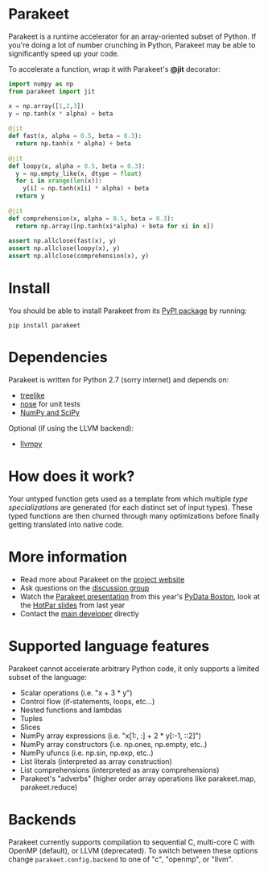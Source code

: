 Parakeet
====

Parakeet is a runtime accelerator for an array-oriented subset of Python. 
If you're doing a lot of number crunching in Python, 
Parakeet may be able to significantly speed up your code. 


To accelerate a function, wrap it with Parakeet's **@jit** decorator:

```python 
import numpy as np 
from parakeet import jit 

x = np.array([1,2,3])
y = np.tanh(x * alpha) + beta
   
@jit
def fast(x, alpha = 0.5, beta = 0.3):
  return np.tanh(x * alpha) + beta 
   
@jit 
def loopy(x, alpha = 0.5, beta = 0.3):
  y = np.empty_like(x, dtype = float)
  for i in xrange(len(x)):
    y[i] = np.tanh(x[i] * alpha) + beta
  return y
     
@jit
def comprehension(x, alpha = 0.5, beta = 0.3):
  return np.array([np.tanh(xi*alpha) + beta for xi in x])
  
assert np.allclose(fast(x), y)
assert np.allclose(loopy(x), y)
assert np.allclose(comprehension(x), y)

```



Install
====
You should be able to install Parakeet from its [PyPI package](https://pypi.python.org/pypi/parakeet/) by running:

    pip install parakeet


Dependencies
====

Parakeet is written for Python 2.7 (sorry internet) and depends on:

* [treelike](https://github.com/iskandr/treelike)
* [nose](https://nose.readthedocs.org/en/latest/) for unit tests
* [NumPy and SciPy](http://www.scipy.org/install.html)

Optional (if using the LLVM backend):

* [llvmpy](http://www.llvmpy.org/#quickstart)



How does it work? 
====
Your untyped function gets used as a template from which multiple *type specializations* are generated 
(for each distinct set of input types). 
These typed functions are then churned through many optimizations before finally getting translated into native code. 

More information
===

  * Read more about Parakeet on the [project website](http://www.parakeetpython.com) 
  * Ask questions on the [discussion group](http://groups.google.com/forum/#!forum/parakeet-python)
  * Watch the [Parakeet presentation](https://vimeo.com/73895275) from this year's [PyData Boston](http://pydata.org/bos2013), look at the [HotPar slides](https://www.usenix.org/conference/hotpar12/parakeet-just-time-parallel-accelerator-python) from last year 
  * Contact the [main developer](http://www.rubinsteyn.com) directly



Supported language features
====

Parakeet cannot accelerate arbitrary Python code, it only supports a limited subset of the language:

  * Scalar operations (i.e. "x + 3 * y")
  * Control flow (if-statements, loops, etc...)
  * Nested functions and lambdas
  * Tuples
  * Slices
  * NumPy array expressions (i.e. "x[1:, :] + 2 * y[:-1, ::2]")
  * NumPy array constructors (i.e. np.ones, np.empty, etc..)
  * NumPy ufuncs (i.e. np.sin, np.exp, etc..)
  * List literals (interpreted as array construction)
  * List comprehensions (interpreted as array comprehensions)
  * Parakeet's "adverbs" (higher order array operations like parakeet.map, parakeet.reduce)

Backends
===
Parakeet currently supports compilation to sequential C, multi-core C with OpenMP (default), or LLVM (deprecated). To switch between these options change `parakeet.config.backend` to one of "c", "openmp", or "llvm". 


